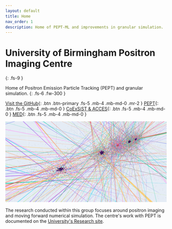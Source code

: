 ```yaml
---
layout: default
title: Home
nav_order: 1
description: Home of PEPT-ML and improvements in granular simulation.
---
```


# University of Birmingham Positron Imaging Centre
{: .fs-9 }

Home of Positron Emission Particle Tracking (PEPT) and granular simulation.
{: .fs-6 .fw-300 }

[Visit the GitHub](https://github.com/uob-positron-imaging-centre){: .btn .btn-primary .fs-5 .mb-4 .mb-md-0 .mr-2 } [PEPT](https://github.com/uob-positron-imaging-centre/pept){: .btn .fs-5 .mb-4 .mb-md-0 } [CoExSiST & ACCES](https://github.com/uob-positron-imaging-centre/Coexist){: .btn .fs-5 .mb-4 .mb-md-0 } [MED](https://github.com/uob-positron-imaging-centre/MED){: .btn .fs-5 .mb-4 .mb-md-0 }

![PICI Logo](/assets/images/pici.png)

The research conducted within this group focuses around positron imaging and moving forward numerical simulation. The centre's work with PEPT is documented on the [University's Research site](https://www.birmingham.ac.uk/research/activity/physics/particle-nuclear/positron-imaging-centre/index.aspx).
